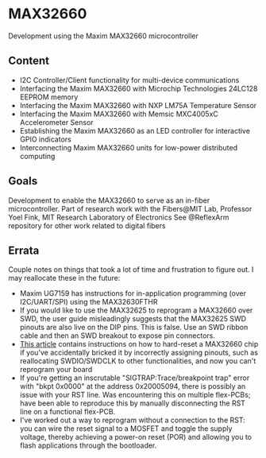 # MAX32660
Development using the Maxim MAX32660 microcontroller

## Content
* I2C Controller/Client functionality for multi-device communications
* Interfacing the Maxim MAX32660 with Microchip Technologies 24LC128 EEPROM memory
* Interfacing the Maxim MAX32660 with NXP LM75A Temperature Sensor
* Interfacing the Maxim MAX32660 with Memsic MXC4005xC Accelerometer Sensor
* Establishing the Maxim MAX32660 as an LED controller for interactive GPIO indicators
* Interconnecting Maxim MAX32660 units for low-power distributed computing

## Goals
Development to enable the MAX32660 to serve as an in-fiber microcontroller.
Part of research work with the Fibers@MIT Lab, Professor Yoel Fink, MIT Research Laboratory of Electronics
See @ReflexArm repository for other work related to digital fibers

## Errata
Couple notes on things that took a lot of time and frustration to figure out. I may reallocate these in the future:
* Maxim UG7159 has instructions for in-application programming (over I2C/UART/SPI) using the MAX32630FTHR
* If you would like to use the MAX32625 to reprogram a MAX32660 over SWD, the user guide misleadingly suggests that the MAX32625 SWD pinouts are also live on the DIP pins. This is false. Use an SWD ribbon cable and then an SWD breakout to expose pin connectors.
* [This article](https://maximsupport.microsoftcrmportals.com/en-us/knowledgebase/article/KA-03553) contains instructions on how to hard-reset a MAX32660 chip if you've accidentally bricked it by incorrectly assigning pinouts, such as reallocating SWDIO/SWDCLK to other functionalities, and now you can't reprogram your board
* If you're getting an inscrutable "SIGTRAP:Trace/breakpoint trap" error with "bkpt 0x0000" at the address 0x20005094, there is possibly an issue with your RST line. Was encountering this on multiple flex-PCBs; have been able to reproduce this by manually disconnecting the RST line on a functional flex-PCB.
* I've worked out a way to reprogram without a connection to the RST: you can wire the reset signal to a MOSFET and toggle the supply voltage, thereby achieving a power-on reset (POR) and allowing you to flash applications through the bootloader.

